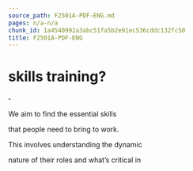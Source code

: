 ```yaml
---
source_path: F2501A-PDF-ENG.md
pages: n/a-n/a
chunk_id: 1a4540992a3abc51fa5b2e91ec536cddc132fc50
title: F2501A-PDF-ENG
---
```

# skills training?

‑

We aim to find the essential skills

that people need to bring to work.

This involves understanding the dynamic

nature of their roles and what’s critical in
